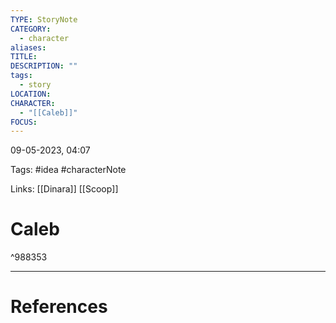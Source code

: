 ```yaml
---
TYPE: StoryNote
CATEGORY:
  - character
aliases: 
TITLE: 
DESCRIPTION: ""
tags:
  - story
LOCATION: 
CHARACTER:
  - "[[Caleb]]"
FOCUS:
---
```

09-05-2023, 04:07

Tags: #idea #characterNote

Links: [[Dinara]] [[Scoop]]

# Caleb

^988353



---
# References